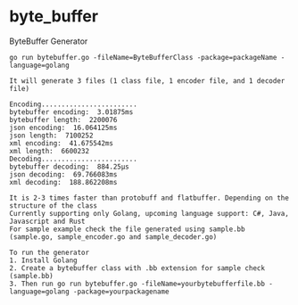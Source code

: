 # byte_buffer
ByteBuffer Generator

    go run bytebuffer.go -fileName=ByteBufferClass -package=packageName -language=golang
    
    It will generate 3 files (1 class file, 1 encoder file, and 1 decoder file)
    
    Encoding........................
    bytebuffer encoding:  3.01875ms
    bytebuffer length:  2200076
    json encoding:  16.064125ms
    json length:  7100252
    xml encoding:  41.675542ms
    xml length:  6600232
    Decoding........................
    bytebuffer decoding:  884.25µs
    json decoding:  69.766083ms
    xml decoding:  188.862208ms
    
    It is 2-3 times faster than protobuff and flatbuffer. Depending on the structure of the class
    Currently supporting only Golang, upcoming language support: C#, Java, Javascript and Rust
    For sample example check the file generated using sample.bb (sample.go, sample_encoder.go and sample_decoder.go)

    To run the generator
    1. Install Golang
    2. Create a bytebuffer class with .bb extension for sample check (sample.bb)
    3. Then run go run bytebuffer.go -fileName=yourbytebufferfile.bb -language=golang -package=yourpackagename
